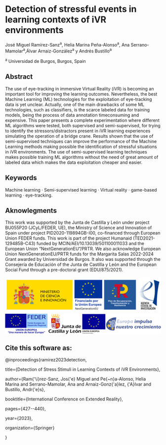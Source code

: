 # Detection of stressful events in learning contexts of iVR environments

José Miguel Ramírez-Sanz<sup>a</sup>, Helia Marina Peña-Alonso<sup>a</sup>, Ana Serrano-Mamolar<sup>a</sup>,Álvar Arnaiz-González<sup>a</sup> y Andrés Bustillo<sup>a</sup>

<sup>a</sup> Universidad de Burgos, Burgos, Spain

## Abstract

The use of eye-tracking in immersive Virtual Reality (iVR) is becoming an important tool for improving the learning outcomes. Nevertheless, the best Machine Learning (ML) technologies for the exploitation of eye-tracking data is yet unclear. Actually, one of the main drawbacks of some ML technologies, such as classifiers, is the scarce labeled data for training models, being the process of data annotation timeconsuming and expensive. This paper presents a complete experimentation where different ML algorithms were tested, both supervised and semi-supervised, for trying to identify the stressors/distractors present in iVR learning experiences simulating the operation of a bridge crane. Results shown that the use of semi-supervised techniques can improve the performance of the Machine Learning methods making possible the identification of stressful situations in iVR environments. The use of semi-supervised learning techniques makes possible training ML algorithms without the need of great amount of labeled data which makes the data exploitation cheaper and easier.

## Keywords

Machine learning · Semi-supervised learning · Virtual reality · game-based learning · eye-tracking.

## Aknowlegments

This work was supported by the Junta de Castilla y León under project BU055P20 (JCyL/FEDER, UE), the Ministry of Science and Innovation of Spain under project PID2020-119894GB-I00, co-financed through European Union FEDER funds. This work is part of the project Humanaid (TED2021-129485B-C43) funded by MCIN/AEI/10.13039/501100011033 and the European Union “NextGenerationEU”/PRTR. We also acknowledge European Union NextGenerationEU/PRTR funds for the Margarita Salas 2022-2024 Grant awarded by Universidad de Burgos. It also was supported through the Consejería de Educación of the Junta de Castilla y León and the European Social Fund through a pre-doctoral grant (EDU/875/2021).

![Funding](funding1.svg)
![Funding](funding2.svg)

## Cite this software as:

@inproceedings{ramirez2023detection,

  title={Detection of Stress Stimuli in Learning Contexts of iVR Environments},
  
  author={Ram{\'\i}rez-Sanz, Jos{\'e} Miguel and Pe{\~n}a-Alonso, Helia Marina and Serrano-Mamolar, Ana and Arnaiz-Gonz{\'a}lez, {\'A}lvar and Bustillo, Andr{\'e}s},
  
  booktitle={International Conference on Extended Reality},
  
  pages={427--440},
  
  year={2023},
  
  organization={Springer}
  
}


